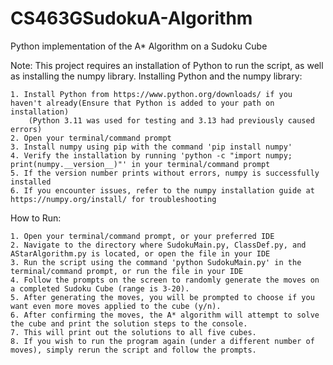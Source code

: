 # CS463GSudokuA-Algorithm

Python implementation of the A* Algorithm on a Sudoku Cube

Note: This project requires an installation of Python to run the script, as well as installing the numpy library.
Installing Python and the numpy library:

	1. Install Python from https://www.python.org/downloads/ if you haven't already(Ensure that Python is added to your path on installation)
		(Python 3.11 was used for testing and 3.13 had previously caused errors)
	2. Open your terminal/command prompt
	3. Install numpy using pip with the command 'pip install numpy'
	4. Verify the installation by running 'python -c "import numpy; print(numpy.__version__)"' in your terminal/command prompt
	5. If the version number prints without errors, numpy is successfully installed
	6. If you encounter issues, refer to the numpy installation guide at https://numpy.org/install/ for troubleshooting

How to Run: 

	1. Open your terminal/command prompt, or your preferred IDE
	2. Navigate to the directory where SudokuMain.py, ClassDef.py, and AStarAlgorithm.py is located, or open the file in your IDE
	3. Run the script using the command 'python SudokuMain.py' in the terminal/command prompt, or run the file in your IDE
	4. Follow the prompts on the screen to randomly generate the moves on a completed Sudoku Cube (range is 3-20).
	5. After generating the moves, you will be prompted to choose if you want even more moves applied to the cube (y/n).
	6. After confirming the moves, the A* algorithm will attempt to solve the cube and print the solution steps to the console.
	7. This will print out the solutions to all five cubes.
	8. If you wish to run the program again (under a different number of moves), simply rerun the script and follow the prompts.
